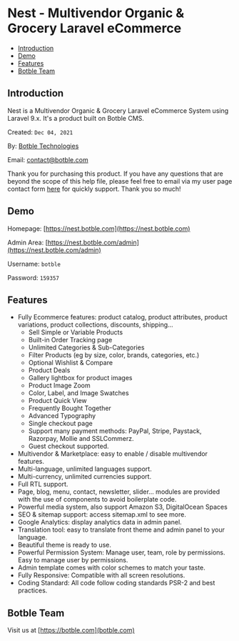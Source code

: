 # Nest - Multivendor Organic & Grocery Laravel eCommerce

- [Introduction](#introduction)
- [Demo](#demo)
- [Features](#features)
- [Botble Team](#botble_team)

<a name="introduction"></a>
## Introduction

Nest is a Multivendor Organic & Grocery Laravel eCommerce System using Laravel 9.x. It's a product built on Botble CMS.

Created: `Dec 04, 2021`

By: [Botble Technologies](https://botble.com)

Email: [contact@botble.com](mailto:contact@botble.com)

Thank you for purchasing this product. If you have any questions that are beyond the scope of this help file, 
please feel free to email via my user page contact form [here](https://codecanyon.net.net/user/botble) for quickly support. Thank you so much!
		
<a name="demo"></a>
## Demo

Homepage: [https://nest.botble.com](https://nest.botble.com)

Admin Area: [https://nest.botble.com/admin](https://nest.botble.com/admin)

Username: `botble`

Password: `159357`

<a name="features"></a>
## Features

- Fully Ecommerce features: product catalog, product attributes, product variations, product collections, discounts, shipping…
  - Sell Simple or Variable Products
  - Built-in Order Tracking page
  - Unlimited Categories & Sub-Categories
  - Filter Products (eg by size, color, brands, categories, etc.)
  - Optional Wishlist & Compare
  - Product Deals
  - Gallery lightbox for product images
  - Product Image Zoom
  - Color, Label, and Image Swatches
  - Product Quick View
  - Frequently Bought Together
  - Advanced Typography
  - Single checkout page
  - Support many payment methods: PayPal, Stripe, Paystack, Razorpay, Mollie and SSLCommerz.
  - Guest checkout supported.
- Multivendor & Marketplace: easy to enable / disable multivendor features.
- Multi-language, unlimited languages support.
- Multi-currency, unlimited currencies support.
- Full RTL support.
- Page, blog, menu, contact, newsletter, slider… modules are provided with the use of components to avoid boilerplate code.
- Powerful media system, also support Amazon S3, DigitalOcean Spaces
- SEO & sitemap support: access sitemap.xml to see more.
- Google Analytics: display analytics data in admin panel.
- Translation tool: easy to translate front theme and admin panel to your language.
- Beautiful theme is ready to use.
- Powerful Permission System: Manage user, team, role by permissions. Easy to manage user by permissions.
- Admin template comes with color schemes to match your taste.
- Fully Responsive: Compatible with all screen resolutions.
- Coding Standard: All code follow coding standards PSR-2 and best practices.
		
<a name="botble_team"></a>
## Botble Team

Visit us at [https://botble.com](botble.com)

